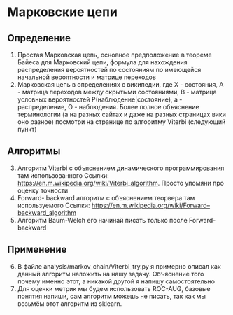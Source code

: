 # Марковские цепи
## Определение

1. Простая Марковская цепь, основное предположение в теореме Байеса для Марковский цепи, формула для нахождения распределения вероятностей по состояниям по имеющейся начальной вероятности и матрице переходов
2. Марковская цепь в определениях с википедии, где X - состояния, A - матрица переходов между скрытыми состояниями, B - матрица условных вероятностей P(наблюдение|состояние), а - распределение, O - наблюдения. Более полное объяснение терминологии (а на разных сайтах и даже на разных страницах вики оно разное) посмотри на странице по алгоритму Viterbi (следующий пункт) 
## Алгоритмы 

3. Алгоритм Viterbi с объяснением динамического программирования там использованного
Ссылки: https://en.m.wikipedia.org/wiki/Viterbi_algorithm. Просто упомяни про оценку точности 
4. Forward- backward алгоритм с объяснением теорвера там используемого
Ссылки: https://en.m.wikipedia.org/wiki/Forward–backward_algorithm
5. Алгоритм Baum-Welch его начинай писать только после Forward- backward
## Применение

6. В файле analysis/markov_chain/Viterbi_try.py я примерно описал как данный алгоритм наложить на нашу задачу. Объяснение того почему именно этот, а никакой другой я напишу самостоятельно 
7. Для оценки метрик мы будем использовать ROC-AUG, базовые понятия напиши, сам алгоритм можешь не писать, так как мы возьмём этот алгоритм из sklearn.
